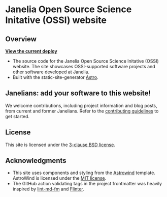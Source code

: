 # Janelia Open Source Science Initative (OSSI) website

## Overview

[**View the current deploy**](https://janeliascicomp.github.io/ossi-website/)

- The source code for the Janelia Open Source Science Initative (OSSI) website. The site showcases OSSI-supported software projects and other software developed at Janelia.
- Built with the static-site-generator [Astro](https://GitHub.com/withastro/astro).

## Janelians: add your software to this website!

We welcome contributions, including project information and blog posts, from current and former Janelians. Refer to the [contributing guidelines](CONTRIBUTING.md) to get started.

## License

This site is licensed under the [3-clause BSD license](LICENSE-3-clause-BSD.md).

## Acknowledgments

- This site uses components and styling from the [Astrowind](https://GitHub.com/onwidget/astrowind/tree/main) template. AstroWind is licensed under the [MIT license](LICENSE-MIT.md).
- The GitHub action validating tags in the project frontmatter was heavily inspired by [lint-md-fm](https://github.com/timhagn/lint-md-fm) and [Flinter](https://github.com/JackDevAU/Flinter).
